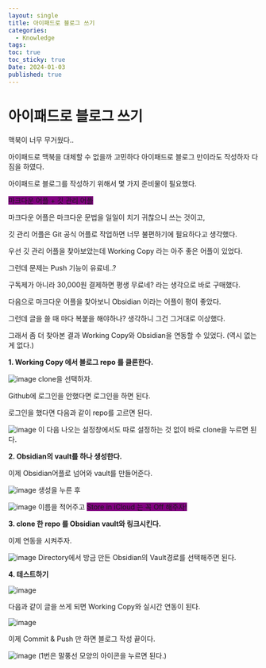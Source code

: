 ```yaml
---
layout: single
title: 아이패드로 블로그 쓰기
categories:
  - Knowledge
tags: 
toc: true
toc_sticky: true
Date: 2024-01-03
published: true
---
```


# 아이패드로 블로그 쓰기
맥북이 너무 무거웠다..

아이패드로 맥북을 대체할 수 없을까 고민하다 아이패드로 블로그 만이라도 작성하자 다짐을 하였다.

아이패드로 블로그를 작성하기 위해서 몇 가지 준비물이 필요했다.

<span style='background-color:purple'>마크다운 어플 + 깃 관리 어플</span>

마크다운 어플은 마크다운 문법을 일일이 치기 귀찮으니 쓰는 것이고,

깃 관리 어플은 Git 공식 어플로 작업하면 너무 불편하기에 필요하다고 생각했다.

우선 깃 관리 어플을 찾아보았는데 Working Copy 라는 아주 좋은 어플이 있었다.

그런데 문제는 Push 기능이 유료네..?

구독제가 아니라 30,000원 결제하면 평생 무료네? 라는 생각으로 바로 구매했다.

다음으로 마크다운 어플을 찾아보니 Obsidian 이라는 어플이 평이 좋았다.

그런데 글을 쓸 때 마다 복붙을 해야하나? 생각하니 그건 그거대로 이상했다.

그래서 좀 더 찾아본 결과 Working Copy와 Obsidian을 연동할 수 있었다. (역시 없는 게 없다.)

**1. Working Copy 에서 블로그 repo 를 클론한다.**

![image](https://github.com/GonoBae/GonoBae/assets/87271529/45e18e61-a1f5-4f42-b957-0d868cc63729)
clone을 선택하자.

Github에 로그인을 안했다면 로그인을 하면 된다.

로그인을 했다면 다음과 같이 repo를 고르면 된다.

![image](https://github.com/GonoBae/GonoBae/assets/87271529/bbff07bd-1ced-418b-920d-f50aad7b41d0)
이 다음 나오는 설정창에서도 따로 설정하는 것 없이 바로 clone을 누르면 된다.

**2. Obsidian의 vault를 하나 생성한다.**

이제 Obsidian어플로 넘어와 vault를 만들어준다.

![image](https://github.com/GonoBae/GonoBae/assets/87271529/37cd69d5-5372-4712-91d3-16b97b5ca4e2)
생성을 누른 후

![image](https://github.com/GonoBae/GonoBae/assets/87271529/846e2a5d-1cdb-4e14-911b-f21c5bff2b52)
이름을 적어주고 <span style='background-color:purple'>Store in iCloud 는 꼭 Off 해주자!</span>

**3. clone 한 repo 를 Obsidian vault와 링크시킨다.**

이제 연동을 시켜주자.

![image](https://github.com/GonoBae/GonoBae/assets/87271529/d43c9af8-3bb2-45d0-a902-64ca0658b48a)
Directory에서 방금 만든 Obsidian의 Vault경로를 선택해주면 된다.

**4. 테스트하기**

![image](https://github.com/GonoBae/GonoBae/assets/87271529/a9a9381f-4c0e-43fc-9899-f21fc7232ce7)

다음과 같이 글을 쓰게 되면 Working Copy와 실시간 연동이 된다.

![image](https://github.com/GonoBae/GonoBae/assets/87271529/72a8fe4d-9785-41a1-8d5a-b530f603866e)

이제 Commit & Push 만 하면 블로그 작성 끝이다.

![image](https://github.com/GonoBae/GonoBae/assets/87271529/baadab0d-fedd-4cac-a0da-85fb3cae315f)
(1번은 말풍선 모양의 아이콘을 누르면 된다.)
